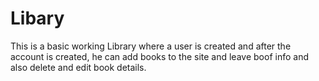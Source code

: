 # Libary
This is a basic working Library where a user is created and after the account is created, he can add books to the site and leave boof info and also delete and edit book details.



